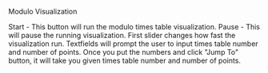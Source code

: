 Modulo Visualization

Start - This button will run the modulo times table visualization.
Pause - This will pause the running visualization.
First slider changes how fast the visualization run.
Textfields will prompt the user to input times table number and number of points. Once you put the numbers and click "Jump To" button, it will take you given times table number
and number of points.
